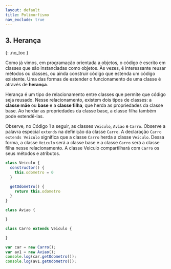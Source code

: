 ```yaml
---
layout: default
title: Polimorfismo
nav_exclude: true
---
```

## 3. Herança
{: .no_toc }

Como já vimos, em programação orientada a objetos, o código é escrito em classes que são instanciadas como objetos. Às vezes, é interessante reusar métodos ou classes, ou ainda construir código que estenda um código existente. Uma das formas de estender o funcionamento de uma classe é através de **herança**. 

Herança é um tipo de relacionamento entre classes que permite que código seja reusado. Nesse relacionamento, existem dois tipos de classes: a **classe mãe** ou **base** e a **classe filha**, que herda as propriedades da classe base. Ao herdar as propriedades da classe base, a classe filha também pode estendê-las.

Observe, no Código 1 a seguir, as classes `Veiculo`, `Aviao` e `Carro`. Observe a palavra especial `extends` na definição da classe `Carro`. A declaração `Carro extends Veiculo` significa que a classe `Carro` herda a classe `Veiculo`. Dessa forma, a classe `Veiculo` será a classe base e a classe `Carro` será a classe filha nesse relacionamento. A classe Veiculo compartilhará com `Carro` os seus métodos e atributos.

```javascript
class Veiculo {
  constructor() {
    this.odometro = 0
  }

  getOdometro() {
    return this.odometro
  }
}

class Aviao {

}

class Carro extends Veiculo {

}

var car = new Carro();
var av1 = new Aviao();
console.log(car.getOdometro());
console.log(av1.getOdometro());
```

